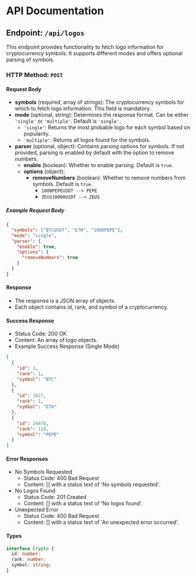 # API Documentation

## Endpoint: `/api/logos`

This endpoint provides functionality to fetch logo information for cryptocurrency symbols. It supports different modes and offers optional parsing of symbols.

### HTTP Method: `POST`

#### Request Body

- **symbols** (required, array of strings): The cryptocurrency symbols for which to fetch logo information. This field is mandatory.
- **mode** (optional, string): Determines the response format. Can be either `'single'` or `'multiple'`. Default is `'single'`.
    - `'single'`: Returns the most probable logo for each symbol based on popularity.
    - `'multiple'`: Returns all logos found for the symbols.
- **parser** (optional, object): Contains parsing options for symbols. If not provided, parsing is enabled by default with the option to remove numbers.
    - **enable** (boolean): Whether to enable parsing. Default is `true`.
    - **options** (object):
        - **removeNumbers** (boolean): Whether to remove numbers from symbols. Default is `true`. 
          - `1000PEPEUSDT --> PEPE`
          - `ZEUS10000USDT --> ZEUS`

##### Example Request Body

```json
{
  "symbols": ["BTCUSDT", "ETH", "1000PEPE"],
  "mode": "single",
  "parser": {
    "enable": true,
    "options": {
      "removeNumbers": true
    }
  }
}
```

#### Response
- The response is a JSON array of objects.
- Each object contains id, rank, and symbol of a cryptocurrency.

#### Success Response
- Status Code: 200 OK
- Content: An array of logo objects.
- Example Success Response (Single Mode)
```json
[
  {
    "id": 1,
    "rank": 1,
    "symbol": "BTC"
  },
  {
    "id": 1027,
    "rank": 2,
    "symbol": "ETH"
  },
  {
    "id": 24478,
    "rank": 110,
    "symbol": "PEPE"
  }
]
```

#### Error Responses
- No Symbols Requested 
  - Status Code: 400 Bad Request 
  - Content: [] with a status text of 'No symbols requested'. 
- No Logos Found 
  - Status Code: 201 Created 
  - Content: [] with a status text of 'No logos found'. 
- Unexpected Error 
  - Status Code: 400 Bad Request 
  - Content: [] with a status text of 'An unexpected error occurred'.

#### Types 
```typescript
interface Crypto {
  id: number;
  rank: number;
  symbol: string;
}
```